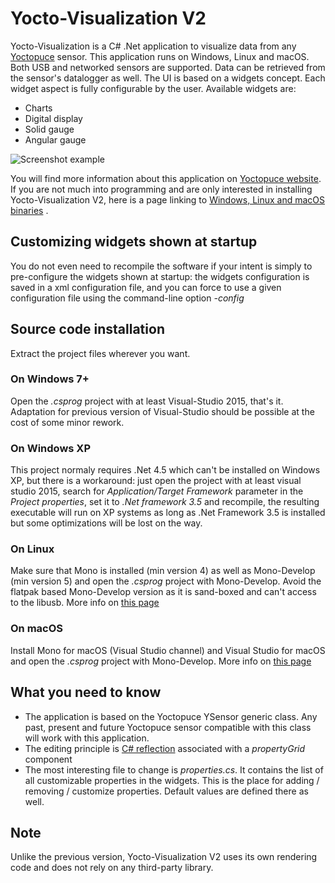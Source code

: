 # Yocto-Visualization V2

Yocto-Visualization is a C# .Net application to visualize data from any [Yoctopuce](https://www.yoctopuce.com) sensor. This application runs on Windows, Linux and macOS. Both USB and networked sensors are supported. Data can be retrieved from the sensor's datalogger as well. The UI is based on a widgets concept. Each widget aspect is fully configurable by the user. Available widgets are:

- Charts
- Digital display
- Solid gauge
- Angular gauge

![Screenshot example](http://www.yoctopuce.com/pubarchive/2018-06/YoctoVisualizationV2-Renderer_1.png)

You will find more information about this application on [Yoctopuce website](https://www.yoctopuce.com/EN/article/version-2-for-the-yocto-visualization). If you are not much into programming and are only interested in installing Yocto-Visualization V2, here is a page linking to [Windows, Linux and macOS binaries](https://www.yoctopuce.com/EN/tools.php) .

## Customizing widgets shown at startup
You do not even need to recompile the software if your intent is simply to pre-configure the widgets shown at startup: the widgets configuration is saved in a xml configuration file, and you can force to use a given configuration file using the command-line option *-config*

## Source code installation
Extract the project files wherever you want.

### On Windows 7+
Open the *.csprog* project with at least Visual-Studio 2015, that's it. Adaptation for  previous version of Visual-Studio should be possible at the cost of some minor rework.  

### On Windows XP
This project normaly requires .Net 4.5 which can't be installed on Windows XP, but there is a workaround: just open the project with at least visual studio 2015, search for *Application/Target Framework* parameter in the *Project properties*, set it to *.Net framework 3.5* and recompile, the resulting executable will run on XP systems as long as .Net Framework 3.5 is installed but some optimizations will be lost on the way.

### On Linux
Make sure that Mono is installed (min version 4) as well as Mono-Develop (min version 5) and open the  *.csprog* project with Mono-Develop. Avoid the flatpak based Mono-Develop version as it is sand-boxed and can't access to the libusb. More info on [this page](https://www.yoctopuce.com/EN/article/yocto-visualization-v2-on-linux)

### On macOS 
Install Mono for macOS (Visual Studio channel) and Visual Studio for macOS and open the *.csprog* project with Mono-Develop. More info on [this page](https://www.yoctopuce.com/EN/article/yocto-visualization-v2-on-macos)

## What you need to know
- The application is based on the Yoctopuce YSensor generic class. Any past, present and future Yoctopuce sensor compatible with this class will work with this application.
- The editing principle is [C# reflection](https://msdn.microsoft.com/en-us/library/mt656691.aspx) associated with a *propertyGrid* component 
- The most interesting file to change is *properties.cs*. It contains the list of all customizable properties in the widgets. This is the place for adding / removing / customize properties. Default values are defined there as well.

## Note
Unlike the previous version, Yocto-Visualization V2 uses its own rendering code and does not rely on any third-party library.
